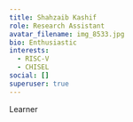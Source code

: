 ```yaml
---
title: Shahzaib Kashif
role: Research Assistant
avatar_filename: img_8533.jpg
bio: Enthusiastic
interests:
  - RISC-V
  - CHISEL
social: []
superuser: true
---
```

L﻿earner
